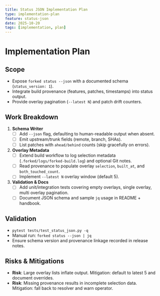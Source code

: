 ```yaml
---
title: Status JSON Implementation Plan
type: implementation-plan
feature: status-json
date: 2025-10-20
tags: [implementation, plan]
---
```


# Implementation Plan

## Scope
- Expose `forked status --json` with a documented schema (`status_version: 1`).
- Integrate build provenance (features, patches, timestamps) into status output.
- Provide overlay pagination (`--latest N`) and patch drift counters.

## Work Breakdown
1. **Schema Writer**
   - [ ] Add `--json` flag, defaulting to human-readable output when absent.
   - [ ] Emit upstream/trunk fields (remote, branch, SHAs).
   - [ ] List patches with `ahead/behind` counts (skip gracefully on errors).
2. **Overlay Metadata**
   - [ ] Extend build workflow to log selection metadata (`.forked/logs/forked-build.log`) and optional Git notes.
   - [ ] Read provenance to populate overlay `selection`, `built_at`, and `both_touched_count`.
   - [ ] Implement `--latest N` overlay window (default 5).
3. **Validation & Docs**
   - [ ] Add unit/integration tests covering empty overlays, single overlay, multi overlay pagination.
   - [ ] Document JSON schema and sample `jq` usage in README + handbook.

## Validation
- `pytest tests/test_status_json.py -q`
- Manual run: `forked status --json | jq`
- Ensure schema version and provenance linkage recorded in release notes.

## Risks & Mitigations
- **Risk**: Large overlay lists inflate output. Mitigation: default to latest 5 and document overrides.
- **Risk**: Missing provenance results in incomplete selection data. Mitigation: fall back to resolver and warn operator.
